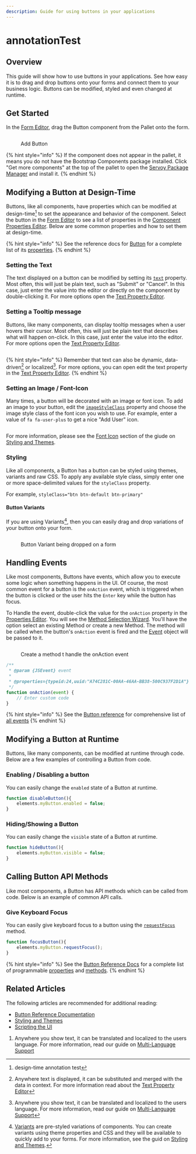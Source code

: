 ```yaml
---
description: Guide for using buttons in your applications
---
```


# annotationTest

## Overview

This guide will show how to use buttons in your applications. See how easy it is to drag and drop buttons onto your forms and connect them to your business logic. Buttons can be modified, styled and even changed at runtime.

## Get Started

In the [Form Editor](http://localhost:5000/s/QDXZ8sPLqo1Z0IswdI3w/servoy-core/page-3/object-editors/form-editor), drag the Button component from the Pallet onto the form.

<figure><img src="../../../../images/exampleButton - Add Button (1).gif" alt=""><figcaption><p>Add Button</p></figcaption></figure>

{% hint style="info" %}
If the component does not appear in the pallet, it means you do not have the Bootstrap Components package installed. Click "Get more components" at the top of the pallet to open the [Servoy Package Manager](http://localhost:5000/s/QDXZ8sPLqo1Z0IswdI3w/servoy-core/page-3/package-manager) and install it.
{% endhint %}

## Modifying a Button at Design-Time

Buttons, like all components, have properties which can be modified at design-time[^1] to set the appearance and behavior of the component. Select the button in the [Form Editor](http://localhost:5000/s/QDXZ8sPLqo1Z0IswdI3w/servoy-core/page-3/object-editors/form-editor) to see a list of properties in the [Component Properties Editor](http://localhost:5000/s/QDXZ8sPLqo1Z0IswdI3w/servoy-core/page-3/object-editors/component-properties-editor). Below are some common properties and how to set them at design-time.

{% hint style="info" %}
See the reference docs for [Button](http://localhost:5000/s/QDXZ8sPLqo1Z0IswdI3w/extensions/ui-components/buttons-and-text/button) for a complete list of its [properties](http://localhost:5000/s/QDXZ8sPLqo1Z0IswdI3w/extensions/ui-components/buttons-and-text/button#button-properties).
{% endhint %}

### Setting the Text

The text displayed on a button can be modified by setting its [`text`](http://localhost:5000/s/QDXZ8sPLqo1Z0IswdI3w/extensions/ui-components/buttons-and-text/button#text) property. Most often, this will just be plain text, such as "Submit" or "Cancel". In this case, just enter the value into the editor or directly on the component by double-clicking it. For more options open the [Text Property Editor](http://localhost:5000/s/QDXZ8sPLqo1Z0IswdI3w/servoy-core/page-3/object-editors/text-property-editor).

### Setting a Tooltip message

Buttons, like many components, can display tooltip messages when a user hovers their cursor. Most often, this will just be plain text that describes what will happen on-click. In this case, just enter the value into the editor. For more options open the [Text Property Editor](http://localhost:5000/s/QDXZ8sPLqo1Z0IswdI3w/servoy-core/page-3/object-editors/text-property-editor).

<figure><img src="../../../../images/exampleButton - tooltipText.gif" alt=""><figcaption></figcaption></figure>

{% hint style="info" %}
Remember that text can also be dynamic, data-driven[^2] or localized[^3]. For more options, you can open edit the text property in the [Text Property Editor](http://localhost:5000/s/QDXZ8sPLqo1Z0IswdI3w/servoy-core/page-3/object-editors/text-property-editor).
{% endhint %}

### Setting an Image / Font-Icon

Many times, a button will be decorated with an image or font icon. To add an image to your button, edit the [`imageStyleClass`](http://localhost:5000/s/QDXZ8sPLqo1Z0IswdI3w/extensions/ui-components/buttons-and-text/button#imagestyleclass) property and choose the image style class of the font icon you wish to use. For example, enter a value of `fa fa-user-plus` to get a nice "Add User" icon.

<figure><img src="../../../../images/exampleButton - imageStyleClass.PNG" alt=""><figcaption></figcaption></figure>

For more information, please see the [Font Icon](../../styling-and-themes/font-icons.md) section of the giude on [Styling and Themes](../../styling-and-themes/).

### Styling

Like all components, a Button has a button can be styled using themes, variants and raw CSS. To apply any available style class, simply enter one or more space-delimited values for the `styleClass` property.

<img src="../../../../images/image.png" alt="" data-size="original">For example, `styleClass="btn btn-default btn-primary"`

#### Button Variants

If you are using Variants[^4], then you can easily drag and drop variations of your button onto your form.

<figure><img src="../../../../images/exampleButton - Variant.gif" alt=""><figcaption><p>Button Variant being dropped on a form</p></figcaption></figure>

## Handling Events

Like most components, Buttons have events, which allow you to execute some logic when something happens in the UI. Of course, the most common event for a button is the `onAction` event, which is triggered when the button is clicked or the user hits the `Enter` key while the button has focus.

To Handle the event, double-click the value for the `onAction` property in the [Properties Editor](http://localhost:5000/s/QDXZ8sPLqo1Z0IswdI3w/servoy-core/page-3/object-editors/component-properties-editor). You will see the [Method Selection Wizard](http://localhost:5000/s/QDXZ8sPLqo1Z0IswdI3w/servoy-core/page-3/object-editors/method-selection-wizard). You'll have the option select an existing Method or create a new Method. The method will be called when the button's `onAction` event is fired and the [Event](http://localhost:5000/s/QDXZ8sPLqo1Z0IswdI3w/servoy-core/dev-api/application/jsevent) object will be passed to it.

<figure><img src="../../../../images/exampleButton - onAction (1).gif" alt=""><figcaption><p>Create a method t handle the onAction event</p></figcaption></figure>

```javascript
/**
 * @param {JSEvent} event
 *
 * @properties={typeid:24,uuid:"A74C281C-00AA-46AA-BB38-500C937F2D1A"}
 */
function onAction(event) {
	// Enter custom code
}
```

{% hint style="info" %}
See the [Button reference](http://localhost:5000/s/QDXZ8sPLqo1Z0IswdI3w/extensions/ui-components/buttons-and-text/button) for comprehensive list of [all events](http://localhost:5000/s/QDXZ8sPLqo1Z0IswdI3w/extensions/ui-components/buttons-and-text/button#events-summary)
{% endhint %}

## Modifying a Button at Runtime

Buttons, like many components, can be modified at runtime through code. Below are a few examples of controlling a Button from code.

### Enabling / Disabling a button

You can easily change the `enabled` state of a Button at runtime.

```javascript
function disableButton(){
	elements.myButton.enabled = false;
}
```

### Hiding/Showing a Button

You can easily change the `visible` state of a Button at runtime.

```javascript
function hideButton(){
	elements.myButton.visible = false;
}
```

## Calling Button API Methods

Like most components, a Button has API methods which can be called from code. Below is an example of common API calls.

### Give Keyboard Focus

You can easily give keyboard focus to a button using the [`requestFocus`](http://localhost:5000/s/QDXZ8sPLqo1Z0IswdI3w/extensions/ui-components/buttons-and-text/button#requestfocus) method.

```javascript
function focusButton(){
	elements.myButton.requestFocus();
}
```

{% hint style="info" %}
See the [Button Reference Docs](http://localhost:5000/s/QDXZ8sPLqo1Z0IswdI3w/extensions/ui-components/buttons-and-text/button) for a complete list of programmable [properties](http://localhost:5000/s/QDXZ8sPLqo1Z0IswdI3w/extensions/ui-components/buttons-and-text/button#properties-summary) and [methods](http://localhost:5000/s/QDXZ8sPLqo1Z0IswdI3w/extensions/ui-components/buttons-and-text/button#methods-summary).
{% endhint %}

## Related Articles

The following articles are recommended for additional reading:

* [Button Reference Documentation](http://localhost:5000/s/QDXZ8sPLqo1Z0IswdI3w/extensions/ui-components/buttons-and-text/button)
* [Styling and Themes](../../styling-and-themes/)
* [Scripting the UI](../../../programming-guide/scripting-the-ui/)

1. Anywhere you show text, it can be translated and localized to the users language. For more information, read our guide on [Multi-Language Support](../../../multi-language-support.md)

[^1]: design-time annotation test

[^2]: Anywhere text is displayed, it can be substituted and merged with the data in context. For more information read about the [Text Property Editor](http://localhost:5000/s/QDXZ8sPLqo1Z0IswdI3w/servoy-core/page-3/object-editors/text-property-editor)

[^3]: Anywhere you show text, it can be translated and localized to the users language. For more information, read our guide on [Multi-Language Support](../../../multi-language-support.md)

[^4]: [Variants](../../styling-and-themes/component-variants.md) are pre-styled variations of components. You can create variants using theme properties and CSS and they will be available to quickly add to your forms. For more information, see the guid on [Styling and Themes](../../styling-and-themes/).
